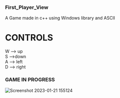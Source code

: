 ### First_Player_View
 A Game made in c++ using Windows library and ASCII

 # CONTROLS

 W --> up   
 S -->down    
 A --> left     
 D --> right    

### GAME IN PROGRESS


![Screenshot 2023-01-21 155124](https://user-images.githubusercontent.com/90249481/213862638-2bce6f53-8722-43b7-82a3-eb7be60bbf68.jpg)


